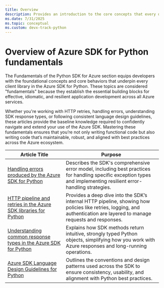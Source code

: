 ```yaml
---
title: Overview
description: Provides an introduction to the core concepts that every developer should understand when working with the Azure SDK for Python, including design principles, error handling, retries, and response types.
ms.date: 7/31/2025
ms.topic: conceptual
ms.custom: devx-track-python
---
```


# Overview of Azure SDK for Python fundamentals

The Fundamentals of the Python SDK for Azure section equips developers with the foundational concepts and core behaviors that underpin every client library in the Azure SDK for Python. These topics are considered "fundamentals" because they establish the essential building blocks for effective, idiomatic, and resilient application development across all Azure services. 

Whether you're working with HTTP retries, handling errors, understanding SDK response types, or following consistent language design guidelines, these articles provide the baseline knowledge required to confidently navigate and extend your use of the Azure SDK. Mastering these fundamentals ensures that you’re not only writing functional code but also writing code that’s maintainable, robust, and aligned with best practices across the Azure ecosystem.


| Article Title | Purpose |
|---------------|---------|
| [Handling errors produced by the Azure SDK for Python](./errors.md) | Describes the SDK's comprehensive error model, including best practices for handling specific exception types and implementing resilient error-handling strategies. |
| [HTTP pipeline and retries in the Azure SDK libraries for Python](./http-pipeline-retries.md) | Provides a deep dive into the SDK’s internal HTTP pipeline, showing how policies like retries, logging, and authentication are layered to manage requests and responses. |
| [Understanding common response types in the Azure SDK for Python](./common-types-response.md) | Explains how SDK methods return intuitive, strongly typed Python objects, simplifying how you work with Azure responses and long-running operations. |
| [Azure SDK Language Design Guidelines for Python](./language-design-guidelines.md) | Outlines the conventions and design patterns used across the SDK to ensure consistency, usability, and alignment with Python best practices. |
